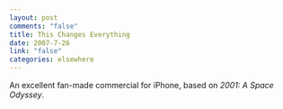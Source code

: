 ```yaml
--- 
layout: post
comments: "false"
title: This Changes Everything
date: 2007-7-26
link: "false"
categories: elsewhere
---
```

An excellent fan-made commercial for iPhone, based on <i>2001: A Space Odyssey</i>.

<object type="application/x-shockwave-flash" style="width:425px; height:350px;" data="http://www.youtube.com/v/0FFkvhoEfX8"><param name="movie" value="http://www.youtube.com/v/0FFkvhoEfX8" /></object>


